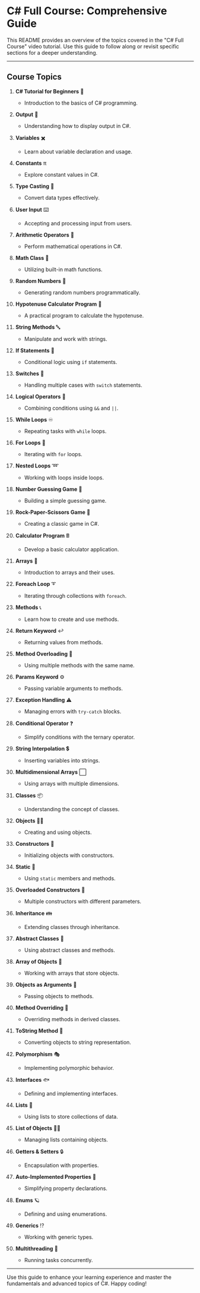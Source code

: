 # C# Full Course: Comprehensive Guide

This README provides an overview of the topics covered in the "C# Full Course" video tutorial. Use this guide to follow along or revisit specific sections for a deeper understanding.

---

## Course Topics

1. **C# Tutorial for Beginners** 🚀
   - Introduction to the basics of C# programming.

2. **Output** 💬
   - Understanding how to display output in C#.

3. **Variables** ✖️
   - Learn about variable declaration and usage.

4. **Constants** π
   - Explore constant values in C#.

5. **Type Casting** 💱
   - Convert data types effectively.

6. **User Input** ⌨️
   - Accepting and processing input from users.

7. **Arithmetic Operators** 🧮
   - Perform mathematical operations in C#.

8. **Math Class** 📏
   - Utilizing built-in math functions.

9. **Random Numbers** 🎲
   - Generating random numbers programmatically.

10. **Hypotenuse Calculator Program** 📐
    - A practical program to calculate the hypotenuse.

11. **String Methods** 🔤
    - Manipulate and work with strings.

12. **If Statements** 🤔
    - Conditional logic using `if` statements.

13. **Switches** 🔀
    - Handling multiple cases with `switch` statements.

14. **Logical Operators** 🔣
    - Combining conditions using `&&` and `||`.

15. **While Loops** ♾️
    - Repeating tasks with `while` loops.

16. **For Loops** 🔁
    - Iterating with `for` loops.

17. **Nested Loops** ➿
    - Working with loops inside loops.

18. **Number Guessing Game** 🔢
    - Building a simple guessing game.

19. **Rock-Paper-Scissors Game** 🗿
    - Creating a classic game in C#.

20. **Calculator Program** 🖩
    - Develop a basic calculator application.

21. **Arrays** 🚗
    - Introduction to arrays and their uses.

22. **Foreach Loop** ➰
    - Iterating through collections with `foreach`.

23. **Methods** 📞
    - Learn how to create and use methods.

24. **Return Keyword** ↩️
    - Returning values from methods.

25. **Method Overloading** 🤯
    - Using multiple methods with the same name.

26. **Params Keyword** ⚙️
    - Passing variable arguments to methods.

27. **Exception Handling** ⚠️
    - Managing errors with `try-catch` blocks.

28. **Conditional Operator** ❓
    - Simplify conditions with the ternary operator.

29. **String Interpolation** 💲
    - Inserting variables into strings.

30. **Multidimensional Arrays** ⬜
    - Using arrays with multiple dimensions.

31. **Classes** 📦
    - Understanding the concept of classes.

32. **Objects** 🧍‍♂️
    - Creating and using objects.

33. **Constructors** 👷
    - Initializing objects with constructors.

34. **Static** 🚫
    - Using `static` members and methods.

35. **Overloaded Constructors** 🍕
    - Multiple constructors with different parameters.

36. **Inheritance** 👪
    - Extending classes through inheritance.

37. **Abstract Classes** 👻
    - Using abstract classes and methods.

38. **Array of Objects** 🏬
    - Working with arrays that store objects.

39. **Objects as Arguments** 🧳
    - Passing objects to methods.

40. **Method Overriding** 🙅
    - Overriding methods in derived classes.

41. **ToString Method** 💭
    - Converting objects to string representation.

42. **Polymorphism** 🎭
    - Implementing polymorphic behavior.

43. **Interfaces** 🐟
    - Defining and implementing interfaces.

44. **Lists** 📃
    - Using lists to store collections of data.

45. **List of Objects** 🦸‍♂️
    - Managing lists containing objects.

46. **Getters & Setters** 🔒
    - Encapsulation with properties.

47. **Auto-Implemented Properties** 🔐
    - Simplifying property declarations.

48. **Enums** 🪐
    - Defining and using enumerations.

49. **Generics** ⁉️
    - Working with generic types.

50. **Multithreading** 🧶
    - Running tasks concurrently.

---

Use this guide to enhance your learning experience and master the fundamentals and advanced topics of C#. Happy coding!

